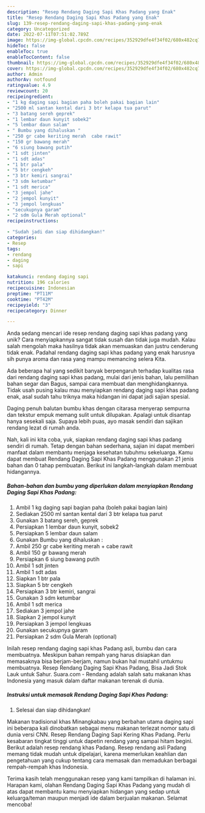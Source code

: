 ```yaml
---
description: "Resep Rendang Daging Sapi Khas Padang yang Enak"
title: "Resep Rendang Daging Sapi Khas Padang yang Enak"
slug: 139-resep-rendang-daging-sapi-khas-padang-yang-enak
category: Uncategorized
date: 2022-07-11T07:51:02.789Z
image: https://img-global.cpcdn.com/recipes/352929dfe4f34f02/680x482cq70/rendang-daging-sapi-khas-padang-foto-resep-utama.jpg
hideToc: false
enableToc: true
enableTocContent: false
thumbnail: https://img-global.cpcdn.com/recipes/352929dfe4f34f02/680x482cq70/rendang-daging-sapi-khas-padang-foto-resep-utama.jpg
cover: https://img-global.cpcdn.com/recipes/352929dfe4f34f02/680x482cq70/rendang-daging-sapi-khas-padang-foto-resep-utama.jpg
author: Admin
authorAv: notfound
ratingvalue: 4.9
reviewcount: 20
recipeingredient:
- "1 kg daging sapi bagian paha boleh pakai bagian lain"
- "2500 ml santan kental dari 3 btr kelapa tua parut"
- "3 batang sereh geprek"
- "1 lembar daun kunyit sobek2"
- "5 lembar daun salam"
- " Bumbu yang dihaluskan "
- "250 gr cabe keriting merah  cabe rawit"
- "150 gr bawang merah"
- "6 siung bawang putih"
- "1 sdt jinten"
- "1 sdt adas"
- "1 btr pala"
- "5 btr cengkeh"
- "3 btr kemiri sangrai"
- "3 sdm ketumbar"
- "1 sdt merica"
- "3 jempol jahe"
- "2 jempol kunyit"
- "3 jempol lengkuas"
- "secukupnya garam"
- "2 sdm Gula Merah optional"
recipeinstructions:

- "Sudah jadi dan siap dihidangkan!"
categories:
- Resep
tags:
- rendang
- daging
- sapi

katakunci: rendang daging sapi 
nutrition: 196 calories
recipecuisine: Indonesian
preptime: "PT11M"
cooktime: "PT42M"
recipeyield: "3"
recipecategory: Dinner

---
```





Anda sedang mencari ide resep rendang daging sapi khas padang yang unik? Cara menyiapkannya sangat tidak susah dan tidak juga mudah. Kalau salah mengolah maka hasilnya tidak akan memuaskan dan justru cenderung tidak enak. Padahal rendang daging sapi khas padang yang enak harusnya sih punya aroma dan rasa yang mampu memancing selera Kita.





Ada beberapa hal yang sedikit banyak berpengaruh terhadap kualitas rasa dari rendang daging sapi khas padang, mulai dari jenis bahan, lalu pemilihan bahan segar dan Bagus, sampai cara membuat dan menghidangkannya. Tidak usah pusing kalau mau menyiapkan rendang daging sapi khas padang enak,      asal sudah tahu triknya maka hidangan ini dapat jadi sajian spesial.














Daging penuh balutan bumbu khas dengan citarasa menyerap sempurna dan tekstur empuk memang sulit untuk dilupakan. Apalagi untuk disantap hanya sesekali saja. Supaya lebih puas, ayo masak sendiri dan sajikan rendang lezat di rumah anda.






Nah, kali ini kita coba, yuk, siapkan rendang daging sapi khas padang sendiri di rumah. Tetap dengan bahan sederhana, sajian ini dapat memberi manfaat dalam membantu menjaga kesehatan tubuhmu sekeluarga. Kamu dapat membuat Rendang Daging Sapi Khas Padang menggunakan 21 jenis bahan dan 0 tahap pembuatan. Berikut ini langkah-langkah dalam membuat hidangannya.

<!--inarticleads1-->

##### Bahan-bahan dan bumbu yang diperlukan dalam menyiapkan Rendang Daging Sapi Khas Padang:

1. Ambil 1 kg daging sapi bagian paha (boleh pakai bagian lain)
1. Sediakan 2500 ml santan kental dari 3 btr kelapa tua parut
1. Gunakan 3 batang sereh, geprek
1. Persiapkan 1 lembar daun kunyit, sobek2
1. Persiapkan 5 lembar daun salam
1. Gunakan  Bumbu yang dihaluskan :
1. Ambil 250 gr cabe keriting merah + cabe rawit
1. Ambil 150 gr bawang merah
1. Persiapkan 6 siung bawang putih
1. Ambil 1 sdt jinten
1. Ambil 1 sdt adas
1. Siapkan 1 btr pala
1. Siapkan 5 btr cengkeh
1. Persiapkan 3 btr kemiri, sangrai
1. Gunakan 3 sdm ketumbar
1. Ambil 1 sdt merica
1. Sediakan 3 jempol jahe
1. Siapkan 2 jempol kunyit
1. Persiapkan 3 jempol lengkuas
1. Gunakan secukupnya garam
1. Persiapkan 2 sdm Gula Merah (optional)


Inilah resep rendang daging sapi khas Padang asli, bumbu dan cara membuatnya. Meskipun bahan rempah yang harus disiapkan dan memasaknya bisa berjam-berjam, namun bukan hal mustahil untukmu membuatnya. Resep Rendang Daging Sapi Khas Padang, Bisa Jadi Stok Lauk untuk Sahur. Suara.com - Rendang adalah salah satu makanan khas Indonesia yang masuk dalam daftar makanan terenak di dunia. 

<!--inarticleads2-->

##### Instruksi untuk memasak Rendang Daging Sapi Khas Padang:


1. Selesai dan siap dihidangkan!

Makanan tradisional khas Minangkabau yang berbahan utama daging sapi ini beberapa kali dinobatkan sebagai menu makanan terlezat nomor satu di dunia versi CNN. Resep Rendang Daging Sapi Kering Khas Padang. Perlu kesabaran tingkat tinggi untuk dapetin rendang yang sampai hitam begini. Berikut adalah resep rendang khas Padang. Resep rendang asli Padang memang tidak mudah untuk dipelajari, karena memerlukan keahlian dan pengetahuan yang cukup tentang cara memasak dan memadukan berbagai rempah-rempah khas Indonesia. 

Terima kasih telah menggunakan resep yang kami tampilkan di halaman ini. Harapan kami, olahan Rendang Daging Sapi Khas Padang yang mudah di atas dapat membantu kamu menyiapkan hidangan yang sedap untuk keluarga/teman maupun menjadi ide dalam berjualan makanan. Selamat mencoba!

